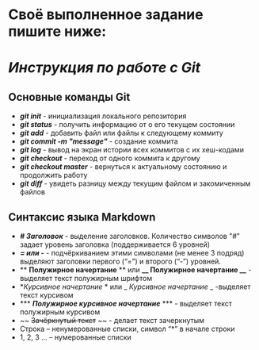 
# Своё выполненное задание пишите ниже:

# *Инструкция по работе с Git*
## Основные команды Git
* ***git init*** - инициализация локального репозитория
* ***git status*** - получить информацию от о его текущем состоянии
* ***git add*** - добавить файл или файлы к следующему коммиту
* ***git commit -m "message"*** - создание коммита
* ***git log*** - вывод на экран истории всех коммитов с их хеш-кодами
* ***git checkout***   - переход от одного коммита к другому
* ***git checkout master*** - вернуться к актуальному состоянию и продолжить работу
* ***git diff*** - увидеть разницу между текущим файлом и закомиченным файлов

## Синтаксис языка Markdown
* ***# Заголовок*** - выделение заголовков. Количество символов "#" задает уровень заголовка (поддерживается 6 уровней)
 * ***= или -***  - подчёркиванием этими символами (не менее 3 подряд) выделяют заголовки первого
(“=”) и второго (“-”) уровней.
* ** **Полужирное начертание** ** или **__ Полужирное начертание __**  - выделяет текст полужирным шрифтом
* **Курсивное начертание* *  или _ _Курсивное начертание_ _ -выделяет текст курсивом
* *** ***Полужирное курсивное начертание*** *** - выделяет текст полужирным курсивом
*  ~~ ~~Зачёркнутый текст~~ ~~ - делает текст зачеркнутым
*  Строка – ненумерованные списки, символ “*” в начале строки
* 1, 2, 3 … – нумерованные списки